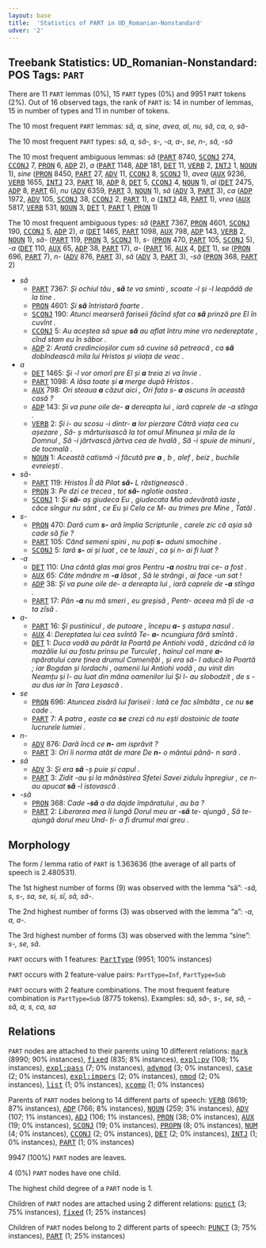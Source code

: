 ```yaml
---
layout: base
title:  'Statistics of PART in UD_Romanian-Nonstandard'
udver: '2'
---
```


## Treebank Statistics: UD_Romanian-Nonstandard: POS Tags: `PART`

There are 11 `PART` lemmas (0%), 15 `PART` types (0%) and 9951 `PART` tokens (2%).
Out of 16 observed tags, the rank of `PART` is: 14 in number of lemmas, 15 in number of types and 11 in number of tokens.

The 10 most frequent `PART` lemmas: <em>să, a, sine, avea, al, nu, sâ, ca, o, să-</em>

The 10 most frequent `PART` types:  <em>să, a, să-, s-, -a, a-, se, n-, sâ, -să</em>

The 10 most frequent ambiguous lemmas: <em>să</em> (<tt><a href="ro_nonstandard-pos-PART.html">PART</a></tt> 8740, <tt><a href="ro_nonstandard-pos-SCONJ.html">SCONJ</a></tt> 274, <tt><a href="ro_nonstandard-pos-CCONJ.html">CCONJ</a></tt> 7, <tt><a href="ro_nonstandard-pos-PRON.html">PRON</a></tt> 6, <tt><a href="ro_nonstandard-pos-ADP.html">ADP</a></tt> 2), <em>a</em> (<tt><a href="ro_nonstandard-pos-PART.html">PART</a></tt> 1148, <tt><a href="ro_nonstandard-pos-ADP.html">ADP</a></tt> 181, <tt><a href="ro_nonstandard-pos-DET.html">DET</a></tt> 11, <tt><a href="ro_nonstandard-pos-VERB.html">VERB</a></tt> 2, <tt><a href="ro_nonstandard-pos-INTJ.html">INTJ</a></tt> 1, <tt><a href="ro_nonstandard-pos-NOUN.html">NOUN</a></tt> 1), <em>sine</em> (<tt><a href="ro_nonstandard-pos-PRON.html">PRON</a></tt> 8450, <tt><a href="ro_nonstandard-pos-PART.html">PART</a></tt> 27, <tt><a href="ro_nonstandard-pos-ADV.html">ADV</a></tt> 11, <tt><a href="ro_nonstandard-pos-CCONJ.html">CCONJ</a></tt> 8, <tt><a href="ro_nonstandard-pos-SCONJ.html">SCONJ</a></tt> 1), <em>avea</em> (<tt><a href="ro_nonstandard-pos-AUX.html">AUX</a></tt> 9236, <tt><a href="ro_nonstandard-pos-VERB.html">VERB</a></tt> 1655, <tt><a href="ro_nonstandard-pos-INTJ.html">INTJ</a></tt> 23, <tt><a href="ro_nonstandard-pos-PART.html">PART</a></tt> 18, <tt><a href="ro_nonstandard-pos-ADP.html">ADP</a></tt> 8, <tt><a href="ro_nonstandard-pos-DET.html">DET</a></tt> 5, <tt><a href="ro_nonstandard-pos-CCONJ.html">CCONJ</a></tt> 4, <tt><a href="ro_nonstandard-pos-NOUN.html">NOUN</a></tt> 1), <em>al</em> (<tt><a href="ro_nonstandard-pos-DET.html">DET</a></tt> 2475, <tt><a href="ro_nonstandard-pos-ADP.html">ADP</a></tt> 8, <tt><a href="ro_nonstandard-pos-PART.html">PART</a></tt> 6), <em>nu</em> (<tt><a href="ro_nonstandard-pos-ADV.html">ADV</a></tt> 6359, <tt><a href="ro_nonstandard-pos-PART.html">PART</a></tt> 3, <tt><a href="ro_nonstandard-pos-NOUN.html">NOUN</a></tt> 1), <em>sâ</em> (<tt><a href="ro_nonstandard-pos-ADV.html">ADV</a></tt> 3, <tt><a href="ro_nonstandard-pos-PART.html">PART</a></tt> 3), <em>ca</em> (<tt><a href="ro_nonstandard-pos-ADP.html">ADP</a></tt> 1972, <tt><a href="ro_nonstandard-pos-ADV.html">ADV</a></tt> 105, <tt><a href="ro_nonstandard-pos-SCONJ.html">SCONJ</a></tt> 38, <tt><a href="ro_nonstandard-pos-CCONJ.html">CCONJ</a></tt> 2, <tt><a href="ro_nonstandard-pos-PART.html">PART</a></tt> 1), <em>o</em> (<tt><a href="ro_nonstandard-pos-INTJ.html">INTJ</a></tt> 48, <tt><a href="ro_nonstandard-pos-PART.html">PART</a></tt> 1), <em>vrea</em> (<tt><a href="ro_nonstandard-pos-AUX.html">AUX</a></tt> 5817, <tt><a href="ro_nonstandard-pos-VERB.html">VERB</a></tt> 531, <tt><a href="ro_nonstandard-pos-NOUN.html">NOUN</a></tt> 3, <tt><a href="ro_nonstandard-pos-DET.html">DET</a></tt> 1, <tt><a href="ro_nonstandard-pos-PART.html">PART</a></tt> 1, <tt><a href="ro_nonstandard-pos-PRON.html">PRON</a></tt> 1)

The 10 most frequent ambiguous types:  <em>să</em> (<tt><a href="ro_nonstandard-pos-PART.html">PART</a></tt> 7367, <tt><a href="ro_nonstandard-pos-PRON.html">PRON</a></tt> 4601, <tt><a href="ro_nonstandard-pos-SCONJ.html">SCONJ</a></tt> 190, <tt><a href="ro_nonstandard-pos-CCONJ.html">CCONJ</a></tt> 5, <tt><a href="ro_nonstandard-pos-ADP.html">ADP</a></tt> 2), <em>a</em> (<tt><a href="ro_nonstandard-pos-DET.html">DET</a></tt> 1465, <tt><a href="ro_nonstandard-pos-PART.html">PART</a></tt> 1098, <tt><a href="ro_nonstandard-pos-AUX.html">AUX</a></tt> 798, <tt><a href="ro_nonstandard-pos-ADP.html">ADP</a></tt> 143, <tt><a href="ro_nonstandard-pos-VERB.html">VERB</a></tt> 2, <tt><a href="ro_nonstandard-pos-NOUN.html">NOUN</a></tt> 1), <em>să-</em> (<tt><a href="ro_nonstandard-pos-PART.html">PART</a></tt> 119, <tt><a href="ro_nonstandard-pos-PRON.html">PRON</a></tt> 3, <tt><a href="ro_nonstandard-pos-SCONJ.html">SCONJ</a></tt> 1), <em>s-</em> (<tt><a href="ro_nonstandard-pos-PRON.html">PRON</a></tt> 470, <tt><a href="ro_nonstandard-pos-PART.html">PART</a></tt> 105, <tt><a href="ro_nonstandard-pos-SCONJ.html">SCONJ</a></tt> 5), <em>-a</em> (<tt><a href="ro_nonstandard-pos-DET.html">DET</a></tt> 110, <tt><a href="ro_nonstandard-pos-AUX.html">AUX</a></tt> 65, <tt><a href="ro_nonstandard-pos-ADP.html">ADP</a></tt> 38, <tt><a href="ro_nonstandard-pos-PART.html">PART</a></tt> 17), <em>a-</em> (<tt><a href="ro_nonstandard-pos-PART.html">PART</a></tt> 16, <tt><a href="ro_nonstandard-pos-AUX.html">AUX</a></tt> 4, <tt><a href="ro_nonstandard-pos-DET.html">DET</a></tt> 1), <em>se</em> (<tt><a href="ro_nonstandard-pos-PRON.html">PRON</a></tt> 696, <tt><a href="ro_nonstandard-pos-PART.html">PART</a></tt> 7), <em>n-</em> (<tt><a href="ro_nonstandard-pos-ADV.html">ADV</a></tt> 876, <tt><a href="ro_nonstandard-pos-PART.html">PART</a></tt> 3), <em>sâ</em> (<tt><a href="ro_nonstandard-pos-ADV.html">ADV</a></tt> 3, <tt><a href="ro_nonstandard-pos-PART.html">PART</a></tt> 3), <em>-să</em> (<tt><a href="ro_nonstandard-pos-PRON.html">PRON</a></tt> 368, <tt><a href="ro_nonstandard-pos-PART.html">PART</a></tt> 2)


* <em>să</em>
  * <tt><a href="ro_nonstandard-pos-PART.html">PART</a></tt> 7367: <em>Și ochiul tău , <b>să</b> te va sminti , scoate -l și -l leapădă de la tine .</em>
  * <tt><a href="ro_nonstandard-pos-PRON.html">PRON</a></tt> 4601: <em>Și <b>să</b> întristară foarte .</em>
  * <tt><a href="ro_nonstandard-pos-SCONJ.html">SCONJ</a></tt> 190: <em>Atunci mearseră fariseii făcînd sfat ca <b>să</b> prinză pre El în cuvînt .</em>
  * <tt><a href="ro_nonstandard-pos-CCONJ.html">CCONJ</a></tt> 5: <em>Au aceștea să spue <b>să</b> au aflat întru mine vro nedereptate , cînd stam eu în săbor .</em>
  * <tt><a href="ro_nonstandard-pos-ADP.html">ADP</a></tt> 2: <em>Arată credincioșilor cum să cuvine să petreacă , ca <b>să</b> dobîndească mila lui Hristos și viiața de veac .</em>
* <em>a</em>
  * <tt><a href="ro_nonstandard-pos-DET.html">DET</a></tt> 1465: <em>Şi -l vor omorî pre El și <b>a</b> treia zi va învie .</em>
  * <tt><a href="ro_nonstandard-pos-PART.html">PART</a></tt> 1098: <em>A lăsa toate și <b>a</b> merge după Hristos .</em>
  * <tt><a href="ro_nonstandard-pos-AUX.html">AUX</a></tt> 798: <em>Ori steaua <b>a</b> căzut aici , Ori fata s- <b>a</b> ascuns în această casă ?</em>
  * <tt><a href="ro_nonstandard-pos-ADP.html">ADP</a></tt> 143: <em>Și va pune oile de- <b>a</b> dereapta lui , iară caprele de -a stînga .</em>
  * <tt><a href="ro_nonstandard-pos-VERB.html">VERB</a></tt> 2: <em>Și i- au scosu -i dintr- <b>a</b> lor pierzare Cătră viața cea cu așezare , Să- ș mărturisască la tot omul Minunea și mila de la Domnul , Să -i jărtvască jărtva cea de hvală , Să -i spuie de minuni , de tocmală .</em>
  * <tt><a href="ro_nonstandard-pos-NOUN.html">NOUN</a></tt> 1: <em>Această catismă -i făcută pre <b>a</b> , b , alef , beiz , buchile evreiești .</em>
* <em>să-</em>
  * <tt><a href="ro_nonstandard-pos-PART.html">PART</a></tt> 119: <em>Hristos Îl dă Pilat <b>să-</b> L răstignească .</em>
  * <tt><a href="ro_nonstandard-pos-PRON.html">PRON</a></tt> 3: <em>Pe dzi ce trecea , tot <b>să-</b> nglotie oastea .</em>
  * <tt><a href="ro_nonstandard-pos-SCONJ.html">SCONJ</a></tt> 1: <em>Şi <b>să-</b> aș giudeca Eu , giudecata Mia adevărată iaste , căce sîngur nu sânt , ce Eu și Cela ce M- au trimes pre Mine , Tatăl .</em>
* <em>s-</em>
  * <tt><a href="ro_nonstandard-pos-PRON.html">PRON</a></tt> 470: <em>Dară cum <b>s-</b> ară împlia Scripturile , carele zic că așia să cade să fie ?</em>
  * <tt><a href="ro_nonstandard-pos-PART.html">PART</a></tt> 105: <em>Când semeni spini , nu poți <b>s-</b> aduni smochine .</em>
  * <tt><a href="ro_nonstandard-pos-SCONJ.html">SCONJ</a></tt> 5: <em>Iară <b>s-</b> ai și luat , ce te lauzi , ca și n- ai fi luat ?</em>
* <em>-a</em>
  * <tt><a href="ro_nonstandard-pos-DET.html">DET</a></tt> 110: <em>Una cântă glas mai gros Pentru <b>-a</b> nostru trai ce- a fost .</em>
  * <tt><a href="ro_nonstandard-pos-AUX.html">AUX</a></tt> 65: <em>Câte mândre m <b>-a</b> lăsat , Să le strângi , ai face -un sat !</em>
  * <tt><a href="ro_nonstandard-pos-ADP.html">ADP</a></tt> 38: <em>Și va pune oile de- a dereapta lui , iară caprele de <b>-a</b> stînga .</em>
  * <tt><a href="ro_nonstandard-pos-PART.html">PART</a></tt> 17: <em>Păn <b>-a</b> nu mă smeri , eu greșisă , Pentr- aceea mă țîi de -a ta zîsă .</em>
* <em>a-</em>
  * <tt><a href="ro_nonstandard-pos-PART.html">PART</a></tt> 16: <em>Şi pustinicul , de putoare , începu <b>a-</b> ș astupa nasul .</em>
  * <tt><a href="ro_nonstandard-pos-AUX.html">AUX</a></tt> 4: <em>Dereptatea lui cea svîntă Te- <b>a-</b> ncungiura fără smîntă .</em>
  * <tt><a href="ro_nonstandard-pos-DET.html">DET</a></tt> 1: <em>Duca vodă au pârât la Poartă pe Antiohi vodă , dzicând că la mazâlie lui au fostu prinsu pe Turculeț , hainul cel mare <b>a-</b> npăratului care ținea drumul Camenițăi , și era să- l aducă la Poartă ; iar Bogdan și Iordachi , oamenii lui Antiohi vodă , au vinit din Neamțu și l- au luat din mâna oamenilor lui Şi l- au slobodzit , de s -au dus iar în Ţara Leșască .</em>
* <em>se</em>
  * <tt><a href="ro_nonstandard-pos-PRON.html">PRON</a></tt> 696: <em>Atuncea zisără lui fariseii : Iată ce fac sîmbăta , ce nu <b>se</b> cade .</em>
  * <tt><a href="ro_nonstandard-pos-PART.html">PART</a></tt> 7: <em>A patra , easte ca <b>se</b> crezi că nu ești dostoinic de toate lucrurele lumiei .</em>
* <em>n-</em>
  * <tt><a href="ro_nonstandard-pos-ADV.html">ADV</a></tt> 876: <em>Dară încă ce <b>n-</b> am isprăvit ?</em>
  * <tt><a href="ro_nonstandard-pos-PART.html">PART</a></tt> 3: <em>Ori îi norma atât de mare De <b>n-</b> o mântui până- n sară .</em>
* <em>sâ</em>
  * <tt><a href="ro_nonstandard-pos-ADV.html">ADV</a></tt> 3: <em>Şi era <b>sâ</b> -ș puie și capul .</em>
  * <tt><a href="ro_nonstandard-pos-PART.html">PART</a></tt> 3: <em>Zidit -au și la mănăstirea Sfetei Savei zidulu înpregiur , ce n- au apucat <b>sâ</b> -l istovască .</em>
* <em>-să</em>
  * <tt><a href="ro_nonstandard-pos-PRON.html">PRON</a></tt> 368: <em>Cade <b>-să</b> a da dajde împăratului , au ba ?</em>
  * <tt><a href="ro_nonstandard-pos-PART.html">PART</a></tt> 2: <em>Liberarea mea îi lungă Dorul meu ar <b>-să</b> te- ajungă , Să te- ajungă dorul meu Und- ți- a fi drumul mai greu .</em>

## Morphology

The form / lemma ratio of `PART` is 1.363636 (the average of all parts of speech is 2.480531).

The 1st highest number of forms (9) was observed with the lemma “să”: <em>-să, s, s-, sa, se, si, sî, să, să-</em>.

The 2nd highest number of forms (3) was observed with the lemma “a”: <em>-a, a, a-</em>.

The 3rd highest number of forms (3) was observed with the lemma “sine”: <em>s-, se, să</em>.

`PART` occurs with 1 features: <tt><a href="ro_nonstandard-feat-PartType.html">PartType</a></tt> (9951; 100% instances)

`PART` occurs with 2 feature-value pairs: `PartType=Inf`, `PartType=Sub`

`PART` occurs with 2 feature combinations.
The most frequent feature combination is `PartType=Sub` (8775 tokens).
Examples: <em>să, să-, s-, se, sâ, -să, a, s, ca, sa</em>


## Relations

`PART` nodes are attached to their parents using 10 different relations: <tt><a href="ro_nonstandard-dep-mark.html">mark</a></tt> (8990; 90% instances), <tt><a href="ro_nonstandard-dep-fixed.html">fixed</a></tt> (835; 8% instances), <tt><a href="ro_nonstandard-dep-expl-pv.html">expl:pv</a></tt> (108; 1% instances), <tt><a href="ro_nonstandard-dep-expl-pass.html">expl:pass</a></tt> (7; 0% instances), <tt><a href="ro_nonstandard-dep-advmod.html">advmod</a></tt> (3; 0% instances), <tt><a href="ro_nonstandard-dep-case.html">case</a></tt> (2; 0% instances), <tt><a href="ro_nonstandard-dep-expl-impers.html">expl:impers</a></tt> (2; 0% instances), <tt><a href="ro_nonstandard-dep-nmod.html">nmod</a></tt> (2; 0% instances), <tt><a href="ro_nonstandard-dep-list.html">list</a></tt> (1; 0% instances), <tt><a href="ro_nonstandard-dep-xcomp.html">xcomp</a></tt> (1; 0% instances)

Parents of `PART` nodes belong to 14 different parts of speech: <tt><a href="ro_nonstandard-pos-VERB.html">VERB</a></tt> (8619; 87% instances), <tt><a href="ro_nonstandard-pos-ADP.html">ADP</a></tt> (766; 8% instances), <tt><a href="ro_nonstandard-pos-NOUN.html">NOUN</a></tt> (259; 3% instances), <tt><a href="ro_nonstandard-pos-ADV.html">ADV</a></tt> (107; 1% instances), <tt><a href="ro_nonstandard-pos-ADJ.html">ADJ</a></tt> (106; 1% instances), <tt><a href="ro_nonstandard-pos-PRON.html">PRON</a></tt> (38; 0% instances), <tt><a href="ro_nonstandard-pos-AUX.html">AUX</a></tt> (19; 0% instances), <tt><a href="ro_nonstandard-pos-SCONJ.html">SCONJ</a></tt> (19; 0% instances), <tt><a href="ro_nonstandard-pos-PROPN.html">PROPN</a></tt> (8; 0% instances), <tt><a href="ro_nonstandard-pos-NUM.html">NUM</a></tt> (4; 0% instances), <tt><a href="ro_nonstandard-pos-CCONJ.html">CCONJ</a></tt> (2; 0% instances), <tt><a href="ro_nonstandard-pos-DET.html">DET</a></tt> (2; 0% instances), <tt><a href="ro_nonstandard-pos-INTJ.html">INTJ</a></tt> (1; 0% instances), <tt><a href="ro_nonstandard-pos-PART.html">PART</a></tt> (1; 0% instances)

9947 (100%) `PART` nodes are leaves.

4 (0%) `PART` nodes have one child.

The highest child degree of a `PART` node is 1.

Children of `PART` nodes are attached using 2 different relations: <tt><a href="ro_nonstandard-dep-punct.html">punct</a></tt> (3; 75% instances), <tt><a href="ro_nonstandard-dep-fixed.html">fixed</a></tt> (1; 25% instances)

Children of `PART` nodes belong to 2 different parts of speech: <tt><a href="ro_nonstandard-pos-PUNCT.html">PUNCT</a></tt> (3; 75% instances), <tt><a href="ro_nonstandard-pos-PART.html">PART</a></tt> (1; 25% instances)

